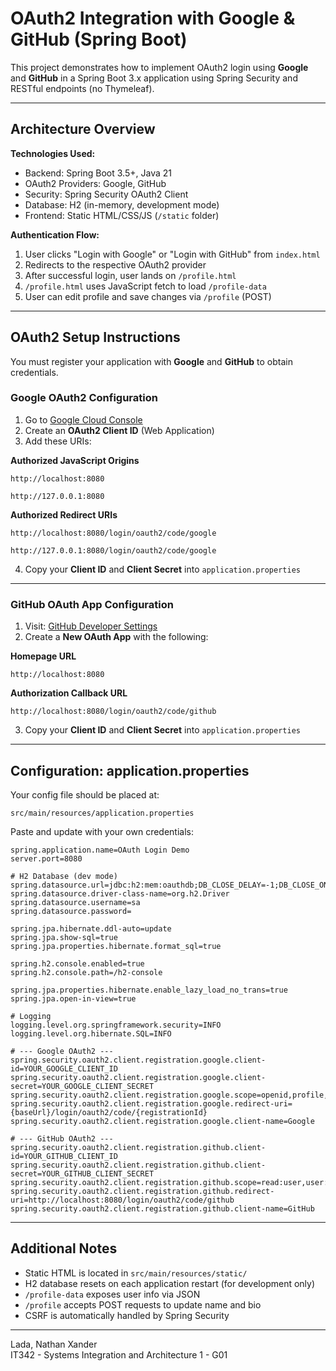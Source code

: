 # OAuth2 Integration with Google & GitHub (Spring Boot)

This project demonstrates how to implement OAuth2 login using **Google** and **GitHub** in a Spring Boot 3.x application using Spring Security and RESTful endpoints (no Thymeleaf).

---

## Architecture Overview

**Technologies Used:**
- Backend: Spring Boot 3.5+, Java 21
- OAuth2 Providers: Google, GitHub
- Security: Spring Security OAuth2 Client
- Database: H2 (in-memory, development mode)
- Frontend: Static HTML/CSS/JS (`/static` folder)

**Authentication Flow:**
1. User clicks "Login with Google" or "Login with GitHub" from `index.html`
2. Redirects to the respective OAuth2 provider
3. After successful login, user lands on `/profile.html`
4. `/profile.html` uses JavaScript fetch to load `/profile-data`
5. User can edit profile and save changes via `/profile` (POST)

---

## OAuth2 Setup Instructions

You must register your application with **Google** and **GitHub** to obtain credentials.

### Google OAuth2 Configuration

1. Go to [Google Cloud Console](https://console.cloud.google.com/apis/credentials)
2. Create an **OAuth2 Client ID** (Web Application)
3. Add these URIs:

**Authorized JavaScript Origins**
```
http://localhost:8080
```
```
http://127.0.0.1:8080
```

**Authorized Redirect URIs**
```
http://localhost:8080/login/oauth2/code/google
```
```
http://127.0.0.1:8080/login/oauth2/code/google
```

4. Copy your **Client ID** and **Client Secret** into `application.properties`

---

### GitHub OAuth App Configuration

1. Visit: [GitHub Developer Settings](https://github.com/settings/developers)
2. Create a **New OAuth App** with the following:

**Homepage URL**
```
http://localhost:8080
```

**Authorization Callback URL**
```
http://localhost:8080/login/oauth2/code/github
```

3. Copy your **Client ID** and **Client Secret** into `application.properties`

---

## Configuration: application.properties

Your config file should be placed at:

```
src/main/resources/application.properties
```

Paste and update with your own credentials:

```
spring.application.name=OAuth Login Demo
server.port=8080

# H2 Database (dev mode)
spring.datasource.url=jdbc:h2:mem:oauthdb;DB_CLOSE_DELAY=-1;DB_CLOSE_ON_EXIT=FALSE;MODE=MySQL
spring.datasource.driver-class-name=org.h2.Driver
spring.datasource.username=sa
spring.datasource.password=

spring.jpa.hibernate.ddl-auto=update
spring.jpa.show-sql=true
spring.jpa.properties.hibernate.format_sql=true

spring.h2.console.enabled=true
spring.h2.console.path=/h2-console

spring.jpa.properties.hibernate.enable_lazy_load_no_trans=true
spring.jpa.open-in-view=true

# Logging
logging.level.org.springframework.security=INFO
logging.level.org.hibernate.SQL=INFO

# --- Google OAuth2 ---
spring.security.oauth2.client.registration.google.client-id=YOUR_GOOGLE_CLIENT_ID
spring.security.oauth2.client.registration.google.client-secret=YOUR_GOOGLE_CLIENT_SECRET
spring.security.oauth2.client.registration.google.scope=openid,profile,email
spring.security.oauth2.client.registration.google.redirect-uri={baseUrl}/login/oauth2/code/{registrationId}
spring.security.oauth2.client.registration.google.client-name=Google

# --- GitHub OAuth2 ---
spring.security.oauth2.client.registration.github.client-id=YOUR_GITHUB_CLIENT_ID
spring.security.oauth2.client.registration.github.client-secret=YOUR_GITHUB_CLIENT_SECRET
spring.security.oauth2.client.registration.github.scope=read:user,user:email
spring.security.oauth2.client.registration.github.redirect-uri=http://localhost:8080/login/oauth2/code/github
spring.security.oauth2.client.registration.github.client-name=GitHub
```

---

## Additional Notes

- Static HTML is located in `src/main/resources/static/`
- H2 database resets on each application restart (for development only)
- `/profile-data` exposes user info via JSON
- `/profile` accepts POST requests to update name and bio
- CSRF is automatically handled by Spring Security

---

Lada, Nathan Xander  
IT342 - Systems Integration and Architecture 1 - G01
